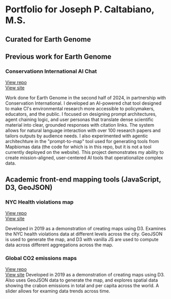# Portfolio for Joseph P. Caltabiano, M.S.
## Curated for Earth Genome


## Previous work for Earth Genome
### Conservationn International AI Chat
[View repo](https://github.com/earth-genome/ci-ai-app)\
[View site](https://ci-ai-app.vercel.app/)

Work done for Earth Genome in the second half of 2024, in partnership with Conservation International. I developed an AI-powered chat tool designed to make CI's environmental research more accessible to policymakers, educators, and the public. I focused on designing prompt architectures, agent chaining logic, and user personas that translate dense scientific material into clear, grounded responses with citation links. The system allows for natural language interaction with over 100 research papers and tailors outputs by audience needs. I also experimented with agentic architechture in the "prompt-to-map" tool used for generating tools from Mapbiomas data (the code for which is in this repo, but it is not a tool currently deployed on the website). This project demonstrates my ability to create mission-aligned, user-centered AI tools that operationalize complex data.


## Academic front-end mapping tools (JavaScript, D3, GeoJSON)

### NYC Health violations map
[View repo](https://github.com/jpcaltabiano/final)\
[View site](https://jpcaltabiano.github.io/final//)

Developed in 2019 as a demonstration of creating maps using D3. Examines the NYC health violations data at different levels across the city. GeoJSON is used to generate the map, and D3 with vanilla JS are used to compute data across different aggregations across the map.

### Global CO2 emissions maps
[View repo](https://github.com/jpcaltabiano/04-Remix)\
[View site](https://jpcaltabiano.github.io/04-Remix/)
Developed in 2019 as a demonstration of creating maps using D3. Also uses GeoJSON data to generate the map, and explores spatial data showing the crabon emissions in total and per capita across the world. A slider allows for examing data trends across time.

